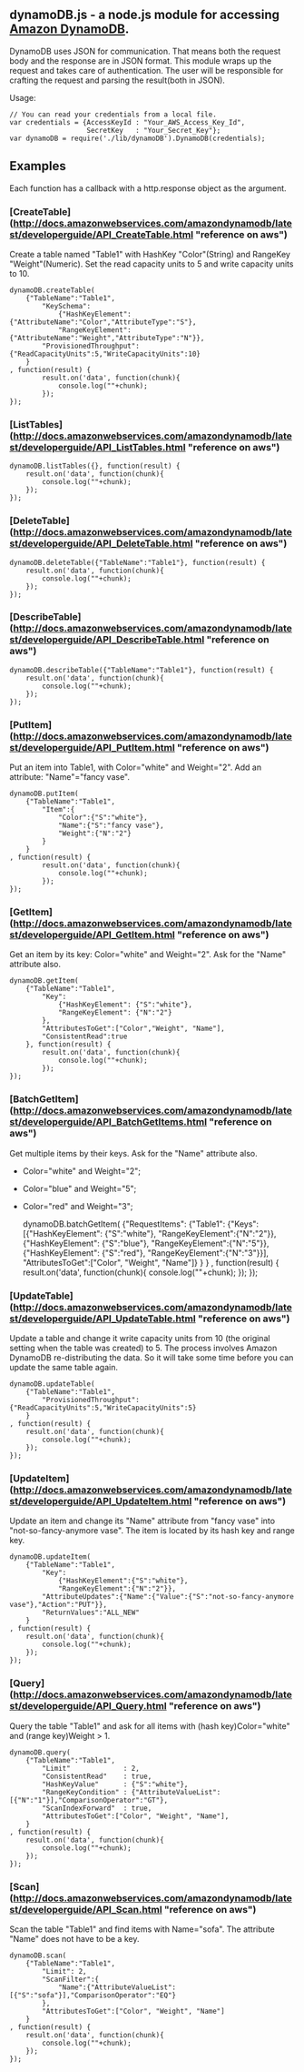 ## dynamoDB.js - a node.js module for accessing [Amazon DynamoDB](http://aws.amazon.com/dynamodb/ "click to go to Amazon DynamoDB").

DynamoDB uses JSON for communication. That means both the request body and the response are in JSON format. This module wraps up the request and takes care of authentication. The user will be responsible for crafting the request and parsing the result(both in JSON).

Usage:

    // You can read your credentials from a local file.
    var credentials = {AccessKeyId : "Your_AWS_Access_Key_Id", 
                       SecretKey   : "Your_Secret_Key"}; 
    var dynamoDB = require('./lib/dynamoDB').DynamoDB(credentials);

## Examples
Each function has a callback with a http.response object as the argument.
### [CreateTable] (http://docs.amazonwebservices.com/amazondynamodb/latest/developerguide/API_CreateTable.html "reference on aws")
Create a table named "Table1" with HashKey "Color"(String) and RangeKey "Weight"(Numeric). Set the read capacity units to 5 and write capacity units to 10.

    dynamoDB.createTable(
        {"TableName":"Table1",
            "KeySchema":
                {"HashKeyElement":{"AttributeName":"Color","AttributeType":"S"},
                "RangeKeyElement":{"AttributeName":"Weight","AttributeType":"N"}},
            "ProvisionedThroughput":{"ReadCapacityUnits":5,"WriteCapacityUnits":10}
        }
    , function(result) {
            result.on('data', function(chunk){
                console.log(""+chunk);
            });
    });

### [ListTables] (http://docs.amazonwebservices.com/amazondynamodb/latest/developerguide/API_ListTables.html "reference on aws")

    dynamoDB.listTables({}, function(result) {
        result.on('data', function(chunk){
            console.log(""+chunk);
        });
    });

### [DeleteTable] (http://docs.amazonwebservices.com/amazondynamodb/latest/developerguide/API_DeleteTable.html "reference on aws")

    dynamoDB.deleteTable({"TableName":"Table1"}, function(result) {
        result.on('data', function(chunk){
            console.log(""+chunk);
        });
    });

### [DescribeTable] (http://docs.amazonwebservices.com/amazondynamodb/latest/developerguide/API_DescribeTable.html "reference on aws")

    dynamoDB.describeTable({"TableName":"Table1"}, function(result) {
        result.on('data', function(chunk){
            console.log(""+chunk);
        });
    });


### [PutItem] (http://docs.amazonwebservices.com/amazondynamodb/latest/developerguide/API_PutItem.html "reference on aws")
Put an item into Table1, with Color="white" and Weight="2". Add an attribute: "Name"="fancy vase".

    dynamoDB.putItem(
        {"TableName":"Table1",
            "Item":{
                "Color":{"S":"white"},
                "Name":{"S":"fancy vase"},
                "Weight":{"N":"2"}
            }
        }
    , function(result) {
            result.on('data', function(chunk){
                console.log(""+chunk);
            });
    });

### [GetItem] (http://docs.amazonwebservices.com/amazondynamodb/latest/developerguide/API_GetItem.html "reference on aws")
Get an item by its key: Color="white" and Weight="2". Ask for the "Name" attribute also.

    dynamoDB.getItem(
        {"TableName":"Table1",
            "Key":
                {"HashKeyElement": {"S":"white"},
                "RangeKeyElement": {"N":"2"}
            },
            "AttributesToGet":["Color","Weight", "Name"],
            "ConsistentRead":true
        }, function(result) {
            result.on('data', function(chunk){
                console.log(""+chunk);
            });
    });

### [BatchGetItem] (http://docs.amazonwebservices.com/amazondynamodb/latest/developerguide/API_BatchGetItems.html "reference on aws")
Get multiple items by their keys. Ask for the "Name" attribute also. 
*  Color="white" and Weight="2"; 
*  Color="blue" and Weight="5"; 
*  Color="red" and Weight="3"; 

    dynamoDB.batchGetItem(
        {"RequestItems":
            {"Table1": 
                {"Keys": 
                    [{"HashKeyElement": {"S":"white"}, "RangeKeyElement":{"N":"2"}},
                    {"HashKeyElement": {"S":"blue"}, "RangeKeyElement":{"N":"5"}},
                    {"HashKeyElement": {"S":"red"}, "RangeKeyElement":{"N":"3"}}],
                "AttributesToGet":["Color", "Weight", "Name"]}
            }
        }
    , function(result) {
        result.on('data', function(chunk){
            console.log(""+chunk);
        });
    });

### [UpdateTable] (http://docs.amazonwebservices.com/amazondynamodb/latest/developerguide/API_UpdateTable.html "reference on aws")
Update a table and change it write capacity units from 10 (the original setting when the table was created) to 5. The process involves Amazon DynamoDB re-distributing the data. So it will take some time before you can update the same table again.

    dynamoDB.updateTable(
        {"TableName":"Table1",
            "ProvisionedThroughput":{"ReadCapacityUnits":5,"WriteCapacityUnits":5}
        }
    , function(result) {
        result.on('data', function(chunk){
            console.log(""+chunk);
        });
    });

### [UpdateItem] (http://docs.amazonwebservices.com/amazondynamodb/latest/developerguide/API_UpdateItem.html "reference on aws")
Update an item and change its "Name" attribute from "fancy vase" into "not-so-fancy-anymore vase". The item is located by its hash key and range key.

    dynamoDB.updateItem(
        {"TableName":"Table1",
            "Key":
                {"HashKeyElement":{"S":"white"},
                "RangeKeyElement":{"N":"2"}},
            "AttributeUpdates":{"Name":{"Value":{"S":"not-so-fancy-anymore vase"},"Action":"PUT"}},
            "ReturnValues":"ALL_NEW"
        }
    , function(result) {
        result.on('data', function(chunk){
            console.log(""+chunk);
        });
    });


### [Query] (http://docs.amazonwebservices.com/amazondynamodb/latest/developerguide/API_Query.html "reference on aws")
Query the table "Table1" and ask for all items with (hash key)Color="white" and (range key)Weight > 1.

    dynamoDB.query(
        {"TableName":"Table1",
            "Limit"             : 2,
            "ConsistentRead"    : true,
            "HashKeyValue"      : {"S":"white"},
            "RangeKeyCondition" : {"AttributeValueList":[{"N":"1"}],"ComparisonOperator":"GT"},
            "ScanIndexForward"  : true,
            "AttributesToGet":["Color", "Weight", "Name"],
        }
    , function(result) {
        result.on('data', function(chunk){
            console.log(""+chunk);
        });
    });

### [Scan] (http://docs.amazonwebservices.com/amazondynamodb/latest/developerguide/API_Scan.html "reference on aws")
Scan the table "Table1" and find items with Name="sofa". The attribute "Name" does not have to be a key.

    dynamoDB.scan(
        {"TableName":"Table1",
            "Limit": 2,
            "ScanFilter":{
                "Name":{"AttributeValueList":[{"S":"sofa"}],"ComparisonOperator":"EQ"}
            },
            "AttributesToGet":["Color", "Weight", "Name"]
        }
    , function(result) {
        result.on('data', function(chunk){
            console.log(""+chunk);
        });
    });



